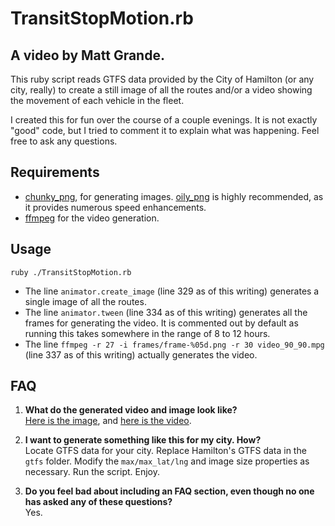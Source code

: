 # TransitStopMotion.rb
## A video by Matt Grande.

This ruby script reads GTFS data provided by the City of Hamilton (or any city, really) to create a still image of all the routes and/or a video showing the movement of each vehicle in the fleet.

I created this for fun over the course of a couple evenings. It is not exactly "good" code, but I tried to comment it to explain what was happening. Feel free to ask any questions.

## Requirements

* [chunky\_png](https://github.com/wvanbergen/chunky_png), for generating images. [oily_png](https://github.com/wvanbergen/oily\_png) is highly recommended, as it provides numerous speed enhancements.
* [ffmpeg](http://www.ffmpeg.org/) for the video generation.

## Usage

`ruby ./TransitStopMotion.rb`

* The line `animator.create_image` (line 329 as of this writing) generates a single image of all the routes.
* The line `animator.tween` (line 334 as of this writing) generates all the frames for generating the video. It is commented out by default as running this takes somewhere in the range of 8 to 12 hours.
* The line `ffmpeg -r 27 -i frames/frame-%05d.png -r 30 video_90_90.mpg` (line 337 as of this writing) actually generates the video.

## FAQ

1. **What do the generated video and image look like?**  
[Here is the image](http://i.imgur.com/6KjUkTW.png), and [here is the video](https://vimeo.com/81006232).

1. **I want to generate something like this for my city. How?**  
Locate GTFS data for your city. Replace Hamilton's GTFS data in the `gtfs` folder. Modify the `max/max_lat/lng` and image size properties as necessary. Run the script. Enjoy.

1. **Do you feel bad about including an FAQ section, even though no one has asked any of these questions?**  
Yes.